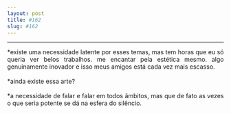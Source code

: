 ```yaml
---
layout: post
title: #162
slug: #162
---
```

---
<p class="description" style="text-align: justify;">
*existe uma necessidade latente por esses temas, mas tem horas que eu só queria ver belos trabalhos. me encantar pela estética mesmo. algo genuinamente inovador e isso meus amigos está cada vez mais escasso.
<br>
  <br>
*ainda existe essa arte?
<br>
  <br>
*a necessidade de falar e falar em todos âmbitos, mas que de fato as vezes o que seria potente se dá na esfera do silêncio.

